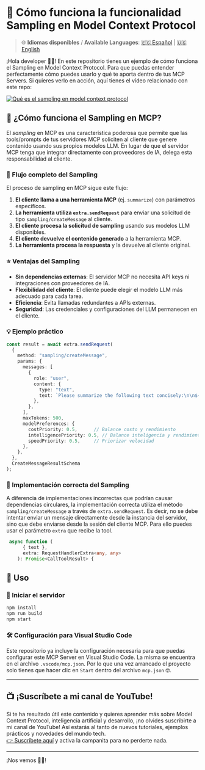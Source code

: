 # 🎯 Cómo funciona la funcionalidad Sampling en Model Context Protocol

> 🌐 **Idiomas disponibles** / **Available Languages**: [🇪🇸 Español](README.md) | [🇺🇸 English](README.en.md)

¡Hola developer 👋🏻! En este repositorio tienes un ejemplo de cómo funciona el Sampling en Model Context Protocol. Para que puedas entender perfectamente cómo puedes usarlo y qué te aporta dentro de tus MCP Servers. Si quieres verlo en acción, aquí tienes el vídeo relacionado con este repo:

[![Qué es el sampling en model context protocol](https://github.com/user-attachments/assets/1a8b25f6-8234-471d-8ea3-17c622ac7ce6)](https://youtu.be/7LARYKzChMQ)

## 🤔 ¿Cómo funciona el Sampling en MCP?

El *sampling* en MCP es una característica poderosa que permite que las tools/prompts de tus servidores MCP soliciten al cliente que genere contenido usando sus propios modelos LLM. En lugar de que el servidor MCP tenga que integrar directamente con proveedores de IA, delega esta responsabilidad al cliente.

### 🔄 Flujo completo del Sampling

El proceso de sampling en MCP sigue este flujo:

1. **El cliente llama a una herramienta MCP** (ej. `summarize`) con parámetros específicos.
2. **La herramienta utiliza `extra.sendRequest`** para enviar una solicitud de tipo `sampling/createMessage` al cliente.
3. **El cliente procesa la solicitud de sampling** usando sus modelos LLM disponibles.
4. **El cliente devuelve el contenido generado** a la herramienta MCP.
5. **La herramienta procesa la respuesta** y la devuelve al cliente original.

### ⭐ Ventajas del Sampling

- **Sin dependencias externas**: El servidor MCP no necesita API keys ni integraciones con proveedores de IA.
- **Flexibilidad del cliente**: El cliente puede elegir el modelo LLM más adecuado para cada tarea.
- **Eficiencia**: Evita llamadas redundantes a APIs externas.
- **Seguridad**: Las credenciales y configuraciones del LLM permanecen en el cliente.

### 💡 Ejemplo práctico

```typescript
const result = await extra.sendRequest(
  {
    method: "sampling/createMessage",
    params: {
      messages: [
        {
          role: "user",
          content: {
            type: "text",
            text: `Please summarize the following text concisely:\n\n${text}`,
          },
        },
      ],
      maxTokens: 500,
      modelPreferences: {
        costPriority: 0.5,      // Balance costo y rendimiento
        intelligencePriority: 0.5, // Balance inteligencia y rendimiento  
        speedPriority: 0.5,     // Priorizar velocidad
      },
    },
  },
  CreateMessageResultSchema
);
```

### 🔧 Implementación correcta del Sampling

A diferencia de implementaciones incorrectas que podrían causar dependencias circulares, la implementación correcta utiliza el método `sampling/createMessage` a través de `extra.sendRequest`. Es decir, no se debe intentar enviar un mensaje directamente desde la instancia del servidor, sino que debe enviarse desde la sesión del cliente MCP. Para ello puedes usar el parámetro `extra` que recibe la tool.


```typescript
 async function (
      { text },
      extra: RequestHandlerExtra<any, any>
    ): Promise<CallToolResult> {
```


## 🚀 Uso

### 🔧 Iniciar el servidor

```bash
npm install
npm run build
npm start
```

### 🛠️ Configuración para Visual Studio Code

Este repositorio ya incluye la configuración necesaria para que puedas configurar este MCP Server en Visual Studio Code. La misma se encuentra en el archivo `.vscode/mcp.json`. Por lo que una vez arrancado el proyecto solo tienes que hacer clic en `Start` dentro del archivo `mcp.json` 🤓.


---

## 📺 ¡Suscríbete a mi canal de YouTube!

Si te ha resultado útil este contenido y quieres aprender más sobre Model Context Protocol, inteligencia artificial y desarrollo, ¡no olvides suscribirte a mi canal de YouTube! Así estarás al tanto de nuevos tutoriales, ejemplos prácticos y novedades del mundo tech.  
[👉 Suscríbete aquí](https://www.youtube.com/@returngis) y activa la campanita para no perderte nada.

---


¡Nos vemos 👋🏻!
